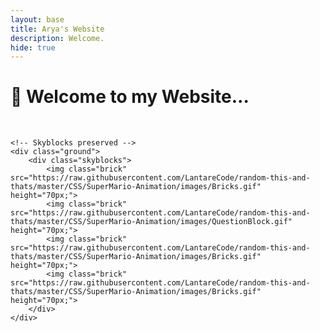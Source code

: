 ```yaml
---
layout: base
title: Arya's Website
description: Welcome.
hide: true
---
```


<h1>👋 Welcome to my Website...</h1>
<br>
<link href="https://fonts.googleapis.com/css?family=Press+Start+2P" rel="stylesheet">
<div class="sky">
    <div class="scorebar">
        <style>
            .topline-mario { position: absolute; }
            .topline-world { position: absolute; left: 55%; }
            .topline-time { position: absolute; left: 85%; }
            { position: absolute; top: 90px; }
            .bottomline-coin { position: absolute; top: 80px; left: 30%; }
            .bottomline-world { position: absolute; top: 90px; left: 55.7%; }
            .bottomline-time { position: absolute; top: 90px; left: 85.5%; }
        </style>
    </div>
    
    <!-- Skyblocks preserved -->
    <div class="ground">
        <div class="skyblocks">
            <img class="brick" src="https://raw.githubusercontent.com/LantareCode/random-this-and-thats/master/CSS/SuperMario-Animation/images/Bricks.gif" height="70px;">
            <img class="brick" src="https://raw.githubusercontent.com/LantareCode/random-this-and-thats/master/CSS/SuperMario-Animation/images/QuestionBlock.gif" height="70px;">
            <img class="brick" src="https://raw.githubusercontent.com/LantareCode/random-this-and-thats/master/CSS/SuperMario-Animation/images/Bricks.gif" height="70px;">
            <img class="brick" src="https://raw.githubusercontent.com/LantareCode/random-this-and-thats/master/CSS/SuperMario-Animation/images/Bricks.gif" height="70px;">
        </div>
    </div>
</div>

<html lang="en">
<head>
    <meta charset="UTF-8">
    <meta name="viewport" content="width=device-width, initial-scale=1.0">
    <title>Moving Mario</title>
    <style>
        /* Container to hold the image */
        .container {
            width: 50vw;
            height: 25vh;
            overflow: hidden;
            position: relative;

        }

        /* Mario image styling */
        .moving-img {
            width: 175px;
            position: absolute;
            top: 0; /* Start at the top left */
            left: 0; /* Start at the top left */
        }
    </style>
</head>
<body>
    <div class="container">
        <img src="{{site.baseurl}}/images/mario.gif" alt="Moving Mario" class="moving-img" id="mario">
    </div>

    <script>
        // Get the Mario element and container
        const mario = document.getElementById('mario');
        const container = document.querySelector('.container');

        // Initialize Mario's position relative to the container
        let xPos = 0; // Start at 0 (top-left corner)
        let yPos = 0; // Start at 0 (top-left corner)

        // Function to move Mario
        function moveMario(event) {
            switch (event.key) {
                case 'ArrowUp':
                    yPos -= 10; // Move up
                    break;
                case 'ArrowDown':
                    yPos += 10; // Move down
                    break;
                case 'ArrowLeft':
                    xPos -= 10; // Move left
                    break;
                case 'ArrowRight':
                    xPos += 10; // Move right
                    break;
            }

            // Prevent Mario from going off-screen within the container
            if (xPos < 0) xPos = 0;
            if (yPos < 0) yPos = 0;
            if (xPos > container.clientWidth - 125) xPos = container.clientWidth - 125; // 125 is Mario's width
            if (yPos > container.clientHeight - 125) yPos = container.clientHeight - 125; // 125 is Mario's height

            // Update Mario's position
            mario.style.left = xPos + 'px';
            mario.style.top = yPos + 'px';
        }

        // Listen for arrow key presses
        window.addEventListener('keydown', moveMario);
    </script>
</body>
</html>



<table>
    <tr>
        <td width="150">
            <img src="{{site.baseurl}}/images/india.png" height="70" title="Pair" alt="" onclick="playAudio()">
        </td>
        <td><a href="index_submenu.html">Valorant Blog(MiniProject)</a></td>
        <td><a href="snake.html">Snake Game</a></td>
        <td><a href="cookieclicker.html">Cookie Clicker</a></td>
        <td><a href="calculator.html">Calculator</a></td>
        <td><a href= "http://127.0.0.1:4100/arya/itunes/">Itunes</a></td>
        <td><a href="{{site.baseurl}}/_notebooks/2024-10-07-3.1_3.4hacks.ipynb">3.1 and 3.4 Hacks</a></td>
        <td><a href="{{site.baseurl}}/_notebooks/2024-10-07-3_2hacks.ipynb">3.2 Hacks</a></td>
        <td><a href="{{site.baseurl}}/_notebooks/2024-10-07-3.6_3.7hacks.ipynb">3.6 and 3.7 Hacks</a></td>
        <td><a href="{{site.baseurl}}/_notebooks/2024-10-07-3.10hacks.ipynb">3.10 Hacks</a></td>
        <td><a href="{{site.baseurl}}/_notebooks/2024-10-07-3.3_3.5hacks.ipynb">3.3 and 3.5 Hacks</a></td>

        
    </tr>
</table>


<audio id="flagSound" src="{{site.baseurl}}/images/india.mp3"></audio>

<script>
    function playAudio() {
        const audio = document.getElementById('flagSound');
        audio.currentTime = 0;  // Reset audio to the start
        audio.play();           // Play the sound
    }
</script>





<!--tag>
<main>
  <h1>The Most Popular Computer Languages:</h1>
  <a href="https://www.coursera.org/articles/popular-programming-languages">Source</a>
  

  <article>
    <h3>1. JavaScipt</h3>
   
  </article>

  <article>
    <h3>2. HTML/CSS</h3>
    
  </article>

  <article>
    <h3>3. Python</h3>
   
  </article>
</main>
-->